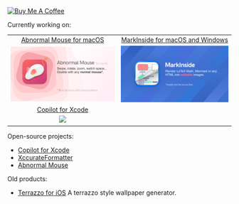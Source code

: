 <a href="https://www.buymeacoffee.com/intitni" target="_blank"><img src="https://cdn.buymeacoffee.com/buttons/v2/default-yellow.png" alt="Buy Me A Coffee" style="height: 60px !important;width: 217px !important;" ></a>

Currently working on:

|||
|:--:|:--:|
|[Abnormal Mouse for macOS](https://abnormalmouse.intii.com)|[MarkInside for macOS and Windows](https://markinside.intii.com)|
|<div><a href="https://abnormalmouse.intii.com"><img src="https://github.com/intitni/AbnormalMouseWebsite/blob/master/image/twitter-card-en.png?raw=true"></a></div>|<div><a href="https://markinside.intii.com"><img src="https://github.com/intitni/MarkInsideWebsite/blob/master/Twitter_Card_EN.png?raw=true"></a></div>|
|[Copilot for Xcode](https://github.com/intitni/CopilotForXcode)||
|<div><a href="https://github.com/intitni/CopilotForXcode"><img src="https://repository-images.githubusercontent.com/574578825/95279494-30e8-4488-940f-030db907b96f"></a></div>||

Open-source projects:

- [Copilot for Xcode](https://github.com/intitni/CopilotForXcode)
- [XccurateFormatter](https://github.com/intitni/XccurateFormatter)
- [Abnormal Mouse](https://github.com/intitni/AbnormalMouseApp)

Old products: 

- [Terrazzo for iOS](https://apps.apple.com/us/app/terrazzo-wallpaper-generator/id1480321976)
  A terrazzo style wallpaper generator.

